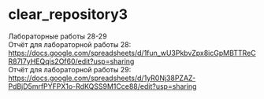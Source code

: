 # clear_repository3
Лабораторные работы 28-29  
Отчёт для лабораторной работы 28:
https://docs.google.com/spreadsheets/d/1fun_wU3PkbvZpx8icGpMBTTReCR87I7yHEQqis2Of60/edit?usp=sharing  
Отчёт для лабораторной работы 29:
https://docs.google.com/spreadsheets/d/1yR0Nj38PZAZ-PdBjD5mrfPYFPX1o-RdKQSS9M1Cce88/edit?usp=sharing
